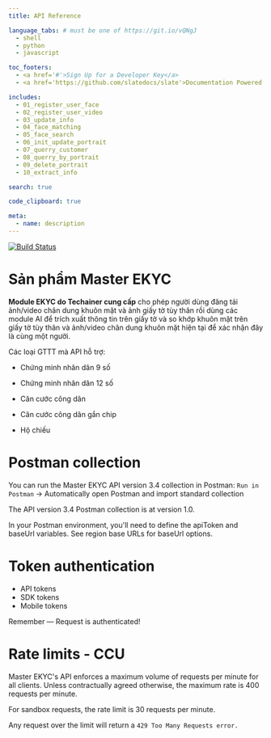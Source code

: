 ```yaml
---
title: API Reference

language_tabs: # must be one of https://git.io/vQNgJ
  - shell
  - python
  - javascript

toc_footers:
  - <a href='#'>Sign Up for a Developer Key</a>
  - <a href='https://github.com/slatedocs/slate'>Documentation Powered by Slate</a>

includes:
  - 01_register_user_face
  - 02_register_user_video
  - 03_update_info
  - 04_face_matching
  - 05_face_search
  - 06_init_update_portrait
  - 07_querry_customer
  - 08_querry_by_portrait
  - 09_delete_portrait
  - 10_extract_info

search: true

code_clipboard: true

meta:
  - name: description
---
```


[![Build Status](https://travis-ci.org/joemccann/dillinger.svg?branch=master)](https://travis-ci.org/joemccann/dillinger)

# Sản phẩm Master EKYC

**Module EKYC do Techainer cung cấp** cho phép người dùng đăng tải ảnh/video chân dung khuôn mặt và ảnh giấy tờ tùy thân rồi dùng các module AI để trích xuất thông tin trên giấy tờ và so khớp khuôn mặt trên giấy tờ tùy thân và ảnh/video chân dung khuôn mặt hiện tại để xác nhận đây là cùng một người.

Các loại GTTT mà API hỗ trợ:

- Chứng minh nhân dân 9 số

- Chứng minh nhân dân 12 số

- Căn cước công dân

- Căn cước công dân gắn chip

- Hộ chiếu


# Postman collection
You can run the Master EKYC API version 3.4 collection in Postman:
`Run in Postman` -> Automatically open Postman and import standard collection

The API version 3.4 Postman collection is at version 1.0.

In your Postman environment, you'll need to define the apiToken and baseUrl variables. See region base URLs for baseUrl options.


# Token authentication
- API tokens
- SDK tokens
- Mobile tokens

<aside class="success">
Remember — Request is authenticated!
</aside>

# Rate limits - CCU
Master EKYC's API enforces a maximum volume of requests per minute for all clients. Unless contractually agreed otherwise, the maximum rate is 400 requests per minute.

For sandbox requests, the rate limit is 30 requests per minute.

Any request over the limit will return a `429 Too Many Requests error.`

